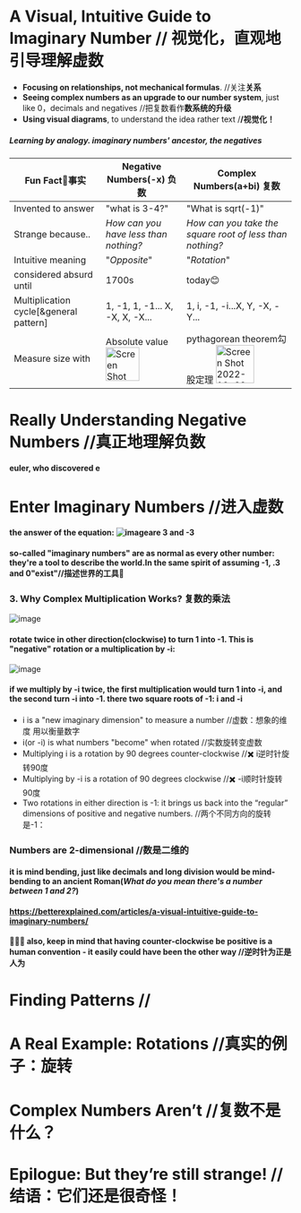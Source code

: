 # A Visual, Intuitive Guide to Imaginary Number // 视觉化，直观地引导理解虚数
- **Focusing on relationships, not mechanical formulas**. //关注**关系**
- **Seeing complex numbers as an upgrade to our number system**, just like 0，decimals and negatives //把复数看作**数系统的升级**
- **Using visual diagrams**, to understand the idea rather text /**/视觉化！**
##### Learning by analogy. imaginary numbers' ancestor, the negatives

|Fun Fact🤔事实 |Negative Numbers(-x) 负数   |Complex Numbers(a+bi) 复数  |
|--------------|---------------------------|----------------------------|
|Invented to answer|"what is 3-4?"|"What is sqrt(-1)"                   |
|Strange because.. |_How can you have less than nothing?_|_How can you take the square root of less than nothing?_|
|Intuitive meaning |"_Opposite_"|"_Rotation_"|
|considered absurd until|1700s|today😊       
|Multiplication cycle[&general pattern]|1, -1, 1, -1... X, -X, X, -X...|1, i, -1, -i...X, Y, -X, -Y...|
|Measure size with|Absolute value <img width="60" alt="Screen Shot 2022-10-29 at 15 49 56" src="https://user-images.githubusercontent.com/31954987/198820377-bc754431-e386-49d3-8de0-694b0cf488d1.png">|pythagorean theorem勾股定理 <img width="68" alt="Screen Shot 2022-10-29 at 15 49 12" src="https://user-images.githubusercontent.com/31954987/198820342-18b28404-11db-442e-a772-953fa39ea472.png">

# Really Understanding Negative Numbers //真正地理解负数

#### euler, who discovered e

# Enter Imaginary Numbers //进入虚数
#### the answer of the equation: ![image](https://user-images.githubusercontent.com/31954987/198940457-2bf40d51-1d67-45cb-99b5-3593878c887f.png)are 3 and -3
#### so-called "imaginary numbers" are as normal as every other number: they're a tool to describe the world.In the same spirit of assuming -1, .3 and 0"exist"//描述世界的工具🔧

### 3. Why Complex Multiplication Works? 复数的乘法
![image](https://user-images.githubusercontent.com/31954987/196349564-3290b837-1aa8-4160-ba0a-a9433524da16.png)
#### rotate twice in other direction(clockwise) to turn 1 into -1. This is "negative" rotation or a multiplication by -i:

![image](https://user-images.githubusercontent.com/31954987/198820724-f8b0bf54-d826-4897-9024-32dda8d5891d.png)
#### if we multiply by -i twice, the first multiplication would turn 1 into -i, and the second turn -i into -1. there two square roots of -1: i and -i
- i is a "new imaginary dimension" to measure a number //虚数：想象的维度 用以衡量数字
- i(or -i) is what numbers "become" when rotated //实数旋转变虚数
- Multiplying i is a rotation by 90 degrees counter-clockwise //✖️ i逆时针旋转90度
- Multiplying by -i is a rotation of 90 degrees clockwise //✖️ -i顺时针旋转90度
- Two rotations in either direction is -1: it brings us back into the “regular” dimensions of positive and negative numbers. //两个不同方向的旋转是-1：

### **Numbers are 2-dimensional** //数是二维的
#### it is mind bending, just like **decimals and long** division would be mind-bending to an ancient Roman(_What do you mean there's a number between 1 and 2?_) 
#### https://betterexplained.com/articles/a-visual-intuitive-guide-to-imaginary-numbers/

#### 🌟🌟🌟 also, keep in mind that having counter-clockwise be positive is a human convention - it easily could have been the other way //逆时针为正是人为


# Finding Patterns //
# A Real Example: Rotations //真实的例子：旋转
# Complex Numbers Aren’t //复数不是什么？
# Epilogue: But they’re still strange! //结语：它们还是很奇怪！
